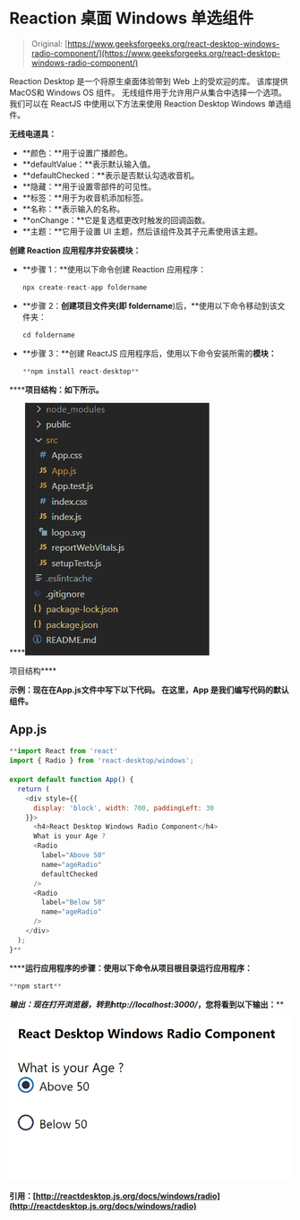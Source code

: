 # Reaction 桌面 Windows 单选组件

> Original: [https://www.geeksforgeeks.org/react-desktop-windows-radio-component/](https://www.geeksforgeeks.org/react-desktop-windows-radio-component/)

Reaction Desktop 是一个将原生桌面体验带到 Web 上的受欢迎的库。 该库提供MacOS和 Windows OS 组件。 无线组件用于允许用户从集合中选择一个选项。 我们可以在 ReactJS 中使用以下方法来使用 Reaction Desktop Windows 单选组件。

**无线电道具：**

*   **颜色：**用于设置广播颜色。
*   **defaultValue：**表示默认输入值。
*   **defaultChecked：**表示是否默认勾选收音机。
*   **隐藏：**用于设置零部件的可见性。
*   **标签：**用于为收音机添加标签。
*   **名称：**表示输入的名称。
*   **onChange：**它是复选框更改时触发的回调函数。
*   **主题：**它用于设置 UI 主题，然后该组件及其子元素使用该主题。

**创建 Reaction 应用程序并安装模块：**

*   **步骤 1：**使用以下命令创建 Reaction 应用程序：

    ```jsx
    npx create-react-app foldername
    ```

*   **步骤 2：**创建项目文件夹(即 foldername**)后，**使用以下命令移动到该文件夹：

    ```jsx
    cd foldername
    ```

*   **步骤 3：**创建 ReactJS 应用程序后，使用以下命令安装所需的****模块：****

    ```jsx
    **npm install react-desktop**
    ```

******项目结构：**如下所示。****

****![](img/f04ae0d8b722a9fff0bd9bd138b29c23.png)

项目结构**** 

******示例：**现在在**App.js**文件中写下以下代码。 在这里，App 是我们编写代码的默认组件。****

## ****App.js****

```jsx
**import React from 'react'
import { Radio } from 'react-desktop/windows';

export default function App() {
  return (
    <div style={{
      display: 'block', width: 700, paddingLeft: 30
    }}>
      <h4>React Desktop Windows Radio Component</h4>
      What is your Age ?
      <Radio
        label="Above 50"
        name="ageRadio"
        defaultChecked
      /> 
      <Radio
        label="Below 50"
        name="ageRadio"
      />
    </div>
  );
}**
```

******运行应用程序的步骤：**使用以下命令从项目根目录运行应用程序：****

```jsx
**npm start**
```

******输出：**现在打开浏览器，转到***http://localhost:3000/***，您将看到以下输出：****

****![](img/3f16ab0494a8202a62e27803ed99f342.png)****

******引用：**[http://reactdesktop.js.org/docs/windows/radio](http://reactdesktop.js.org/docs/windows/radio)****